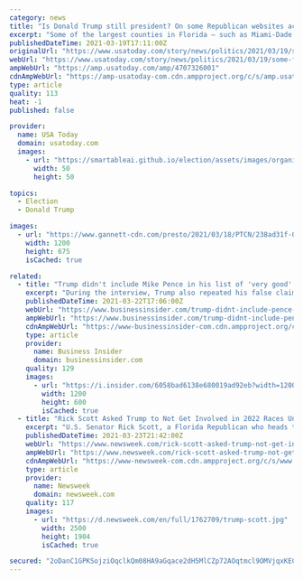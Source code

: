```yaml
---
category: news
title: "Is Donald Trump still president? On some Republican websites across Florida, the answer is yes"
excerpt: "Some of the largest counties in Florida — such as Miami-Dade and Hillsborough — display Donald Trump on their local GOP websites as president."
publishedDateTime: 2021-03-19T17:11:00Z
originalUrl: "https://www.usatoday.com/story/news/politics/2021/03/19/some-florida-gop-websites-list-trump-not-biden-president/4707326001/"
webUrl: "https://www.usatoday.com/story/news/politics/2021/03/19/some-florida-gop-websites-list-trump-not-biden-president/4707326001/"
ampWebUrl: "https://amp.usatoday.com/amp/4707326001"
cdnAmpWebUrl: "https://amp-usatoday-com.cdn.ampproject.org/c/s/amp.usatoday.com/amp/4707326001"
type: article
quality: 113
heat: -1
published: false

provider:
  name: USA Today
  domain: usatoday.com
  images:
    - url: "https://smartableai.github.io/election/assets/images/organizations/usatoday.com-50x50.jpg"
      width: 50
      height: 50

topics:
  - Election
  - Donald Trump

images:
  - url: "https://www.gannett-cdn.com/presto/2021/03/18/PTCN/238ad31f-0fe6-49bb-9fcf-b6374eeff35b-TCN_GOP_WEBSITES_TRUMP01.jpg?auto=webp&crop=2815,1583,x6,y4&format=pjpg&width=1200"
    width: 1200
    height: 675
    isCached: true

related:
  - title: "Trump didn't include Mike Pence in his list of 'very good' Republicans and possible 2024 presidential candidates"
    excerpt: "During the interview, Trump also repeated his false claims that Pence could have rejected certain states' Electoral College votes during the Jan. 6 joint session of Congress. \"It's too bad Mike Pence didn't go back, because you would have had a much ..."
    publishedDateTime: 2021-03-22T17:06:00Z
    webUrl: "https://www.businessinsider.com/trump-didnt-include-pence-in-his-list-of-very-good-republicans-2021-3"
    ampWebUrl: "https://www.businessinsider.com/trump-didnt-include-pence-in-his-list-of-very-good-republicans-2021-3?amp"
    cdnAmpWebUrl: "https://www-businessinsider-com.cdn.ampproject.org/c/s/www.businessinsider.com/trump-didnt-include-pence-in-his-list-of-very-good-republicans-2021-3?amp"
    type: article
    provider:
      name: Business Insider
      domain: businessinsider.com
    quality: 129
    images:
      - url: "https://i.insider.com/6058bad6138e680019ad92eb?width=1200&format=jpeg"
        width: 1200
        height: 600
        isCached: true
  - title: "Rick Scott Asked Trump to Not Get Involved in 2022 Races Until Candidates Win Primaries"
    excerpt: "U.S. Senator Rick Scott, a Florida Republican who heads the GOP's Senate fundraising arm, wants former President Donald Trump's help in the 2022 election, but he's asking him to hold off a bit. \"I think he wants to win, so I think he's going to work with ..."
    publishedDateTime: 2021-03-23T21:42:00Z
    webUrl: "https://www.newsweek.com/rick-scott-asked-trump-not-get-involved-2022-races-until-candidates-win-primaries-1578266"
    ampWebUrl: "https://www.newsweek.com/rick-scott-asked-trump-not-get-involved-2022-races-until-candidates-win-primaries-1578266?amp=1"
    cdnAmpWebUrl: "https://www-newsweek-com.cdn.ampproject.org/c/s/www.newsweek.com/rick-scott-asked-trump-not-get-involved-2022-races-until-candidates-win-primaries-1578266?amp=1"
    type: article
    provider:
      name: Newsweek
      domain: newsweek.com
    quality: 117
    images:
      - url: "https://d.newsweek.com/en/full/1762709/trump-scott.jpg"
        width: 2500
        height: 1904
        isCached: true

secured: "2oDanC1GPKSojziOqclkQm08HA9aGqace2dH5MlCZp72AOqtmcl9OMVjqxKECLjWhHxEsd9gl065t38FaF3DMWzPoYfUHreFDtAG8V1ZYbNv4JvYfB+WjSOdWwIa37Tcgkl+vEAhGNQBq7OkA6dgEEVZ7mBqy+aQilG5T/dtUG0ja2bPZ94d8Idas0fKRifqXUEf9eKKXCmro6RaTTukBzYCiJFSf2bqAc8q0N8RcyXEKyWqvYjYyC3KZBydlwgEeR8Jv7LLUOiHW0Vn+JS36/omsDpCDEdXw0oRimSNyWRd/dq0vxdFgM01xogPUDmgnA0vkulvlT+2ToaXKRlmTVUu6StVh+GjcEdg5kT37Eo=;57zMVfrSHJuSmzWyBN2ciw=="
---
```


